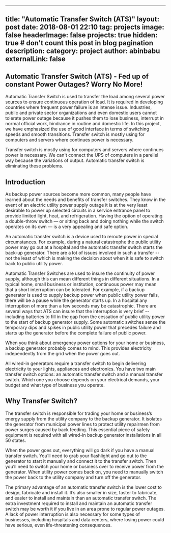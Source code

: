 
---
title: "Automatic Transfer Switch (ATS)"
layout: post
date: 2018-08-01 22:10
tag: projects
image: false
headerImage: false
projects: true
hidden: true # don't count this post in blog pagination
description: 
category: project
author: abinbabu
externalLink: false
---

## Automatic Transfer Switch (ATS) - Fed up of constant Power Outages? Worry No More!

Automatic Transfer Switch is used to transfer the load among several power sources to ensure continuous operation of load. It is required in developing countries where frequent power failure is an intense issue. Industries, public and private sector organizations and even domestic users cannot tolerate power outage because it pushes them to lose business, interrupt in normal official work, hindrance in routine and domestic life. In this project, we have emphasized the use of good interface in terms of switching speeds and smooth transitions. Transfer switch is mostly using for computers and servers where continues power is necessary.

Transfer switch is mostly using for computers and servers where continues power is necessary. We can't connect the UPS of computers in a parellel way because the variations of output. Automatic transfer switch is eliminating these problems.

## Introduction

As backup power sources become more common, many people have learned about the needs and benefits of transfer switches. They know in the event of an electric utility power supply outage it is at the very least desirable to power up selected circuits in a service entrance panel to provide limited light, heat, and refrigeration. Having the option of operating a double-throw switch — or sitting back and doing nothing while the switch operates on its own — is a very appealing and safe option.

An automatic transfer switch is a device used to reroute power in special circumstances. For example, during a natural catastrophe the public utility power may go out at a hospital and the automatic transfer switch starts the back-up generator. There are a lot of issues involved in such a transfer -- not the least of which is making the decision about when it is safe to switch back to public utility power.

Automatic Transfer Switches are used to insure the continuity of power supply, although this can mean different things in different situations. In a typical home, small business or institution, continuous power may mean that a short interruption can be tolerated. For example, if a backup generator is used to supply backup power when public utility power fails, there will be a pause while the generator starts up. In a hospital any interruption of more than a few seconds may be catastrophic. There are several ways that ATS can insure that the interruption is very brief -- including batteries to fill in the gap from the cessation of public utility power to the start of backup generator supply. Some automatic switches sense the temporary dips and spikes in public utility power that precedes failure and starts up the generator before the complete failure of public power.

When you think about emergency power options for your home or business, a backup generator probably comes to mind. This provides electricity independently from the grid when the power goes out.

All wired-in generators require a transfer switch to begin delivering electricity to your lights, appliances and electronics. You have two main transfer switch options: an automatic transfer switch and a manual transfer switch. Which one you choose depends on your electrical demands, your budget and what type of business you operate.

## Why Transfer Switch?

The transfer switch is responsible for trading your home or business’s energy supply from the utility company to the backup generator. It isolates the generator from municipal power lines to protect utility repairmen from power surges caused by back feeding. This essential piece of safety equipment is required with all wired-in backup generator installations in all 50 states.

When the power goes out, everything will go dark if you have a manual transfer switch. You’ll need to grab your flashlight and go out to the generator to start it manually and connect it to the transfer switch. Then you’ll need to switch your home or business over to receive power from the generator. When utility power comes back on, you need to manually switch the power back to the utility company and turn off the generator.

The primary advantage of an automatic transfer switch is the lower cost to design, fabricate and install it. It’s also smaller in size, faster to fabricate, and easier to install and maintain than an automatic transfer switch. The extra investment required to install and maintain an automatic transfer switch may be worth it if you live in an area prone to regular power outages. A lack of power interruption is also necessary for some types of businesses, including hospitals and data centers, where losing power could have serious, even life-threatening consequences.

